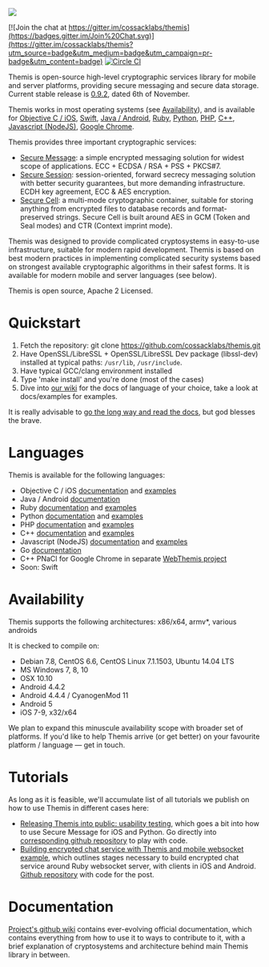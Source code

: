 ![](https://github.com/cossacklabs/themis/wiki/images/logo.png)

[![Join the chat at https://gitter.im/cossacklabs/themis](https://badges.gitter.im/Join%20Chat.svg)](https://gitter.im/cossacklabs/themis?utm_source=badge&utm_medium=badge&utm_campaign=pr-badge&utm_content=badge)
[![Circle CI](https://circleci.com/gh/cossacklabs/themis/tree/master.svg?style=shield)](https://circleci.com/gh/cossacklabs/themis)

Themis is open-source high-level cryptographic services library for mobile and server platforms, providing secure messaging and secure data storage. Current stable release is [0.9.2](https://github.com/cossacklabs/themis/releases/tag/0.9.2), dated 6th of November.

Themis works in most operating systems (see [Availability](https://github.com/cossacklabs/themis#availability)), and is available for [Objective C / iOS](https://github.com/cossacklabs/themis/wiki/Objective-C-Howto), [Swift](https://github.com/cossacklabs/themis/wiki/Swift-Howto), [Java / Android](https://github.com/cossacklabs/themis/wiki/Android-Howto),  [Ruby](https://github.com/cossacklabs/themis/wiki/Ruby-Howto),  [Python](https://github.com/cossacklabs/themis/wiki/Python-Howto), 
[PHP](https://github.com/cossacklabs/themis/wiki/PHP-Howto), 
[C++](https://github.com/cossacklabs/themis/wiki/CPP-Howto), 
[Javascript (NodeJS)](https://github.com/cossacklabs/themis/wiki/NodeJS-Howto),
[Google Chrome](https://github.com/cossacklabs/webthemis). 

Themis provides three important cryptographic services:
* [Secure Message](https://github.com/cossacklabs/themis/wiki/Secure-Message-cryptosystem): a simple encrypted messaging solution  for widest scope of applications. ECC + ECDSA / RSA + PSS + PKCS#7.
* [Secure Session](https://github.com/cossacklabs/themis/wiki/Secure-Session-cryptosystem): session-oriented, forward secrecy messaging solution with better security guarantees, but more demanding infrastructure. ECDH key agreement, ECC & AES encryption.
* [Secure Cell](https://github.com/cossacklabs/themis/wiki/Secure-Cell-cryptosystem): a multi-mode cryptographic container, suitable for storing anything from encrypted files to database records and format-preserved strings. Secure Cell is built around AES in GCM (Token and Seal modes) and CTR (Context imprint mode).

Themis was designed to provide complicated cryptosystems in easy-to-use infrastructure, suitable for modern rapid development. Themis is based on best modern practices in implementing complicated security systems based on strongest available cryptographic algorithms in their safest forms. It is available for modern mobile and server languages (see below).

Themis is open source, Apache 2 Licensed.

# Quickstart

1. Fetch the repository: git clone https://github.com/cossacklabs/themis.git
2. Have OpenSSL/LibreSSL + OpenSSL/LibreSSL Dev package (libssl-dev) installed at typical paths: `/usr/lib`, `/usr/include`. 
3. Have typical GCC/clang environment installed
4. Type 'make install' and you're done (most of the cases)
5. Dive into [our wiki](https://github.com/cossacklabs/themis/wiki) for the docs of language of your choice, take a look at docs/examples for examples. 

It is really advisable to [go the long way and read the docs](https://github.com/cossacklabs/themis/wiki/3.1-Building-and-installing), but god blesses the brave.

# Languages

Themis is available for the following languages: 

- Objective C / iOS [documentation](https://github.com/cossacklabs/themis/wiki/Objective-C-Howto) and [examples](https://github.com/cossacklabs/themis/tree/master/docs/examples/objc)
- Java / Android [documentation](https://github.com/cossacklabs/themis/wiki/Android-Howto)
- Ruby [documentation](https://github.com/cossacklabs/themis/wiki/Ruby-Howto) and [examples](https://github.com/cossacklabs/themis/tree/master/docs/examples/ruby)
- Python [documentation](https://github.com/cossacklabs/themis/wiki/Python-Howto) and [examples](https://github.com/cossacklabs/themis/tree/master/docs/examples/python)
- PHP [documentation](https://github.com/cossacklabs/themis/wiki/PHP-Howto) and [examples](https://github.com/cossacklabs/themis/tree/master/docs/examples/php)
- C++ [documentation](https://github.com/cossacklabs/themis/wiki/CPP-Howto) and [examples](https://github.com/cossacklabs/themis/tree/master/docs/examples/c%2B%2B)
- Javascript (NodeJS) [documentation](https://github.com/cossacklabs/themis/wiki/NodeJS-Howto) and [examples](https://github.com/cossacklabs/themis/tree/master/docs/examples/js)
- Go [documentation](https://github.com/cossacklabs/themis/wiki/Go-Howto)
- С++ PNaCl for Google Chrome in separate [WebThemis project](https://github.com/cossacklabs/webthemis)
- Soon: Swift

# Availability

Themis supports the following architectures: x86/x64, armv*, various androids

It is checked to compile on:

* Debian 7.8, CentOS 6.6, CentOS Linux 7.1.1503, Ubuntu 14.04 LTS 
* MS Windows 7, 8, 10
* OSX 10.10
* Android 4.4.2
* Android 4.4.4 / CyanogenMod 11
* Android 5
* iOS 7-9, x32/x64

We plan to expand this minuscule availability scope with broader set of platforms. If you'd like to help Themis arrive (or get better) on your favourite platform / language — get in touch.

# Tutorials

As long as it is feasible, we'll accumulate list of all tutorials we publish on how to use Themis in different cases here:

* [Releasing Themis into public: usability testing](https://www.cossacklabs.com/02-usability-testing.html), which goes a bit into how to use Secure Message for iOS and Python. Go directly into [corresponding github repository](https://github.com/cossacklabs/themis-ux-testing) to play with code. 
* [Building encrypted chat service with Themis and mobile websocket example](https://www.cossacklabs.com/building-secure-chat), which outlines stages necessary to build encrypted chat service around Ruby websocket server, with clients in iOS and Android. [Github repository](https://github.com/cossacklabs/mobile-websocket-example) with code for the post.

# Documentation

[Project's github wiki](https://www.github.com/cossacklabs/themis/wiki) contains ever-evolving official documentation, which contains everything from how to use it to ways to contribute to it, with a brief explanation of cryptosystems and architecture behind main Themis library in between. 
